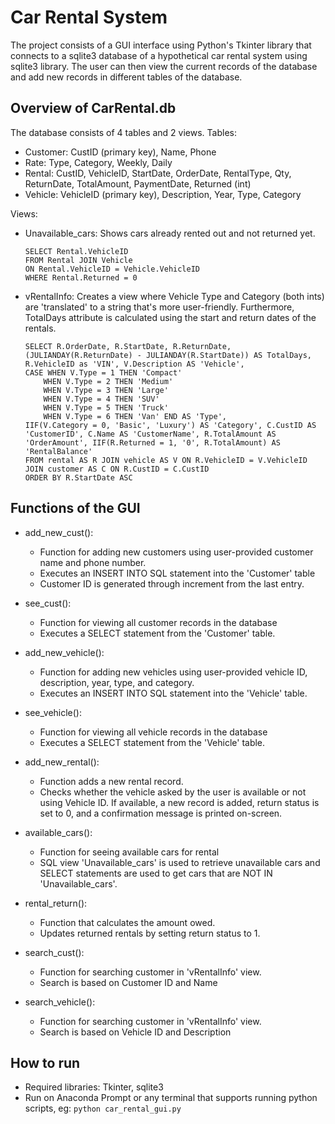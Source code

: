 # Car Rental System
The project consists of a GUI interface using Python's Tkinter library that connects to a sqlite3 database of a hypothetical car rental system using sqlite3 library. The user can then view the current records of the database and add new records in different tables of the database.

## Overview of CarRental.db
The database consists of 4 tables and 2 views.
Tables:
- Customer: CustID (primary key), Name, Phone
- Rate: Type, Category, Weekly, Daily
- Rental: CustID, VehicleID, StartDate, OrderDate, RentalType, Qty, ReturnDate, TotalAmount, PaymentDate, Returned (int)
- Vehicle: VehicleID (primary key), Description, Year, Type, Category

Views:
- Unavailable_cars: Shows cars already rented out and not returned yet.
  ```
  SELECT Rental.VehicleID
  FROM Rental JOIN Vehicle
  ON Rental.VehicleID = Vehicle.VehicleID
  WHERE Rental.Returned = 0
  ```
- vRentalInfo: Creates a view where Vehicle Type and Category (both ints) are 'translated' to a string that's more user-friendly. Furthermore, TotalDays attribute is calculated using the start and return dates of the rentals.
  ```
  SELECT R.OrderDate, R.StartDate, R.ReturnDate, (JULIANDAY(R.ReturnDate) - JULIANDAY(R.StartDate)) AS TotalDays, R.VehicleID as 'VIN', V.Description AS 'Vehicle', 
  CASE WHEN V.Type = 1 THEN 'Compact'  
      WHEN V.Type = 2 THEN 'Medium' 
      WHEN V.Type = 3 THEN 'Large' 
      WHEN V.Type = 4 THEN 'SUV'  
      WHEN V.Type = 5 THEN 'Truck' 
      WHEN V.Type = 6 THEN 'Van' END AS 'Type', 
  IIF(V.Category = 0, 'Basic', 'Luxury') AS 'Category', C.CustID AS 'CustomerID', C.Name AS 'CustomerName', R.TotalAmount AS 'OrderAmount', IIF(R.Returned = 1, '0', R.TotalAmount) AS 'RentalBalance'
  FROM rental AS R JOIN vehicle AS V ON R.VehicleID = V.VehicleID JOIN customer AS C ON R.CustID = C.CustID
  ORDER BY R.StartDate ASC
  ```

## Functions of the GUI
- add_new_cust():
  - Function for adding new customers using user-provided customer name and phone number.
  - Executes an INSERT INTO SQL statement into the 'Customer' table
  - Customer ID is generated through increment from the last entry.
    
- see_cust():
  - Function for viewing all customer records in the database
  - Executes a SELECT statement from the 'Customer' table.
    
- add_new_vehicle():
  - Function for adding new vehicles using user-provided vehicle ID, description, year, type, and category.
  - Executes an INSERT INTO SQL statement into the 'Vehicle' table.
    
- see_vehicle():
  - Function for viewing all vehicle records in the database
  - Executes a SELECT statement from the 'Vehicle' table.
    
- add_new_rental():
  - Function adds a new rental record.
  - Checks whether the vehicle asked by the user is available or not using Vehicle ID. If available, a new record is added, return status is set to 0, and a confirmation message is printed on-screen.
    
- available_cars():
  - Function for seeing available cars for rental
  - SQL view 'Unavailable_cars' is used to retrieve unavailable cars and SELECT statements are used to get cars that are NOT IN 'Unavailable_cars'.
    
- rental_return():
  - Function that calculates the amount owed.
  - Updates returned rentals by setting return status to 1.
  
- search_cust():
  - Function for searching customer in 'vRentalInfo' view.
  - Search is based on Customer ID and Name

- search_vehicle():
  - Function for searching customer in 'vRentalInfo' view.
  - Search is based on Vehicle ID and Description

## How to run
- Required libraries: Tkinter, sqlite3
- Run on Anaconda Prompt or any terminal that supports running python scripts, eg:
   ```python car_rental_gui.py```
